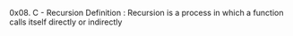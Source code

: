 0x08. C - Recursion
Definition : Recursion is a process in which a function calls itself directly or indirectly
